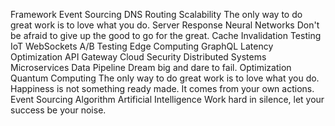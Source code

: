 Framework Event Sourcing DNS Routing Scalability The only way to do great work is to love what you do. Server Response Neural Networks Don't be afraid to give up the good to go for the great. Cache Invalidation Testing IoT WebSockets A/B Testing Edge Computing
GraphQL Latency Optimization API Gateway Cloud Security Distributed Systems Microservices Data Pipeline Dream big and dare to fail.
Optimization Quantum Computing The only way to do great work is to love what you do. Happiness is not something ready made. It comes from your own actions. Event Sourcing Algorithm Artificial Intelligence Work hard in silence, let your success be your noise.
